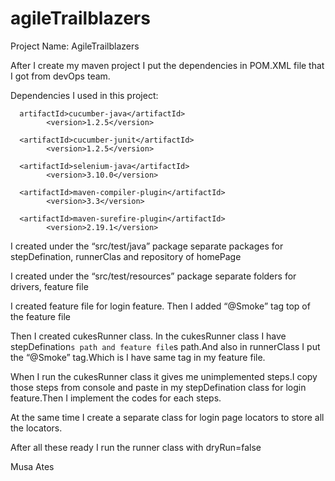 # agileTrailblazers

Project Name: AgileTrailblazers

After I create my maven project I put the dependencies in POM.XML file that I got  from devOps team.

Dependencies I used in this project: 
      
      artifactId>cucumber-java</artifactId>
			<version>1.2.5</version>
      
      <artifactId>cucumber-junit</artifactId>
			<version>1.2.5</version>
      
      <artifactId>selenium-java</artifactId>
			<version>3.10.0</version>
      
      <artifactId>maven-compiler-plugin</artifactId>
			<version>3.3</version>
        
      <artifactId>maven-surefire-plugin</artifactId>
			<version>2.19.1</version>
        
        

I created under the “src/test/java” package separate packages for stepDefination, runnerClas and repository of homePage

I created under the “src/test/resources” package separate folders for  drivers, feature file

I created feature file for login feature. Then I added “@Smoke” tag top of the feature file

Then I created cukesRunner class. In the cukesRunner class I have stepDefination`s path and feature file`s path.And also in runnerClass I put the “@Smoke” tag.Which is I have same tag in my feature file.

When I run the cukesRunner class it gives me unimplemented steps.I copy those steps from console and paste in my stepDefination class for login feature.Then I implement the codes for each steps.

At the same time I create a separate class for login page locators to store all the locators.

After all these ready I run the runner class with dryRun=false

Musa Ates

